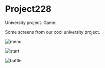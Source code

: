 ﻿# Project228
University project. Game.

Some screens from our cool university project.

![menu](https://github.com/KhodorVan/Project228/Project7/screens/0.png "menu")

![start](https://github.com/KhodorVan/Project228/Project7/screens/1.png "start")

![battle](https://github.com/KhodorVan/Project228/Project7/screens/2.png "battle")